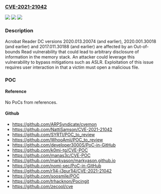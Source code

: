 ### [CVE-2021-21042](https://cve.mitre.org/cgi-bin/cvename.cgi?name=CVE-2021-21042)
![](https://img.shields.io/static/v1?label=Product&message=Acrobat%20Reader&color=blue)
![](https://img.shields.io/static/v1?label=Version&message=%3C%3D%202020.013.20074%20&color=brighgreen)
![](https://img.shields.io/static/v1?label=Vulnerability&message=Out-of-bounds%20Read%20(CWE-125)&color=brighgreen)

### Description

Acrobat Reader DC versions 2020.013.20074 (and earlier), 2020.001.30018 (and earlier) and 2017.011.30188 (and earlier) are affected by an Out-of-bounds Read vulnerability that could lead to arbitrary disclosure of information in the memory stack. An attacker could leverage this vulnerability to bypass mitigations such as ASLR. Exploitation of this issue requires user interaction in that a victim must open a malicious file.

### POC

#### Reference
No PoCs from references.

#### Github
- https://github.com/ARPSyndicate/cvemon
- https://github.com/NattiSamson/CVE-2021-21042
- https://github.com/SYRTI/POC_to_review
- https://github.com/WhooAmii/POC_to_review
- https://github.com/developer3000S/PoC-in-GitHub
- https://github.com/k0mi-tg/CVE-POC
- https://github.com/manas3c/CVE-POC
- https://github.com/markyason/markyason.github.io
- https://github.com/nomi-sec/PoC-in-GitHub
- https://github.com/r1l4-i3pur1l4/CVE-2021-21042
- https://github.com/soosmile/POC
- https://github.com/trhacknon/Pocingit
- https://github.com/zecool/cve

